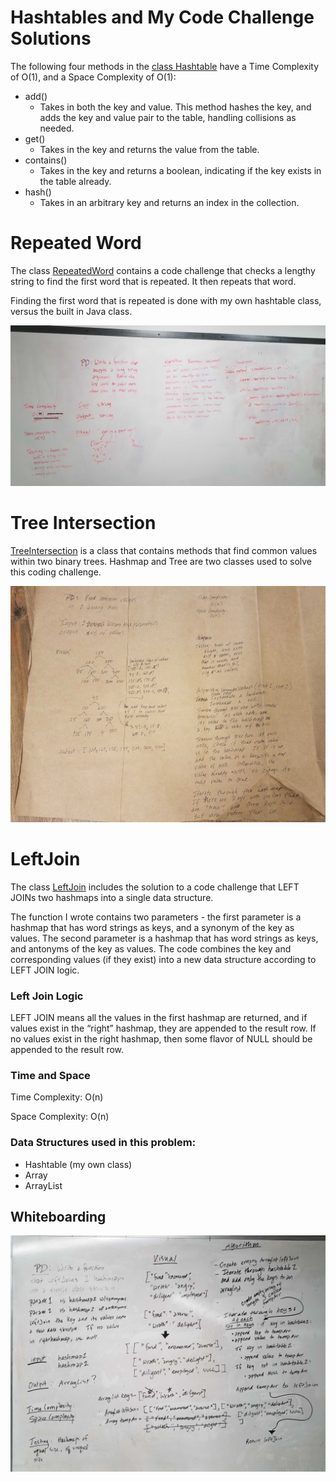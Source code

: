 # Hashtables and My Code Challenge Solutions
The following four methods in the [class Hashtable](https://github.com/SharinaS/data-structures-and-algorithms/tree/master/code401Challenges/src/main/java/code401Challenges/hashtable) have a Time Complexity of O(1), and a Space Complexity of O(1):

* add()
  * Takes in both the key and value. This method hashes the key, and adds the key and value pair to the table, handling collisions as needed.
* get()
  * Takes in the key and returns the value from the table.
* contains()
  * Takes in the key and returns a boolean, indicating if the key exists in the table already.
* hash()
  * Takes in an arbitrary key and returns an index in the collection.

# Repeated Word
The class [RepeatedWord](https://github.com/SharinaS/data-structures-and-algorithms/blob/master/code401Challenges/src/main/java/code401Challenges/hashtable/RepeatedWord.java) contains a code challenge that checks a lengthy string to find the first word that is repeated. It then repeats that word. 

Finding the first word that is repeated is done with my own hashtable class, versus the built in Java class.

![image of whiteboard](/code401Challenges/assets/repeated-word.png)

# Tree Intersection
[TreeIntersection](https://github.com/SharinaS/data-structures-and-algorithms/blob/master/code401Challenges/src/main/java/code401Challenges/hashtable/TreeIntersection.java) is a class that contains methods that find common values within two binary trees. Hashmap and Tree are two classes used to solve this coding challenge. 

![image of whiteboard](/code401Challenges/assets/tree-intersection.jpg)

# LeftJoin
The class [LeftJoin](https://github.com/SharinaS/data-structures-and-algorithms/blob/master/code401Challenges/src/main/java/code401Challenges/hashtable/LeftJoin.java) includes the solution to a code challenge that LEFT JOINs two hashmaps into a single data structure.

The function I wrote contains two parameters - the first parameter is a hashmap that has word strings as keys, and a synonym of the key as values.
The second parameter is a hashmap that has word strings as keys, and antonyms of the key as values.
The code combines the key and corresponding values (if they exist) into a new data structure according to LEFT JOIN logic.

### Left Join Logic
LEFT JOIN means all the values in the first hashmap are returned, and if values exist in the “right” hashmap, they are appended to the result row. If no values exist in the right hashmap, then some flavor of NULL should be appended to the result row.

### Time and Space
Time Complexity: O(n)

Space Complexity: O(n)

### Data Structures used in this problem:
* Hashtable (my own class)
* Array
* ArrayList

## Whiteboarding 
![image of whiteboard](/code401Challenges/assets/left-join.jpg)
